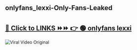 
 ## onlyfans_lexxi-Only-Fans-Leaked

# <h2><a href="https://clipsfans.com/onlyfans_lexxi&ref=git">🔗 Click to LINKS ⏩⏩ 👉 🟢 onlyfans lexxi </a></h2>

<a href="https://clipsfans.com/onlyfans_lexxi&ref=git" rel="nofollow" data-target="animated-image.originalLink"><img src="https://i.ibb.co.com/xMMVF88/686577567.gif" alt="Viral Video Original" style="max-width: 100%; display: inline-block;" data-target="animated-image.originalImage"></a>
